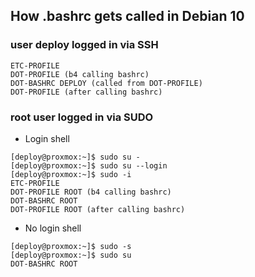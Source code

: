 

## How .bashrc gets called in Debian 10

### user deploy logged in via SSH

```
ETC-PROFILE
DOT-PROFILE (b4 calling bashrc)
DOT-BASHRC DEPLOY (called from DOT-PROFILE)
DOT-PROFILE (after calling bashrc)
```

### root user logged in via SUDO

- Login shell

```
[deploy@proxmox:~]$ sudo su -
[deploy@proxmox:~]$ sudo su --login
[deploy@proxmox:~]$ sudo -i
ETC-PROFILE
DOT-PROFILE ROOT (b4 calling bashrc)
DOT-BASHRC ROOT
DOT-PROFILE ROOT (after calling bashrc)
```

- No login shell

```
[deploy@proxmox:~]$ sudo -s
[deploy@proxmox:~]$ sudo su
DOT-BASHRC ROOT
```

